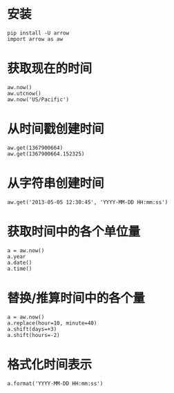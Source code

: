 # 安装

```
pip install -U arrow
import arrow as aw
```

# 获取现在的时间

```
aw.now()
aw.utcnow()
aw.now('US/Pacific')
```

# 从时间戳创建时间

```
aw.get(1367900664)
aw.get(1367900664.152325)
```

# 从字符串创建时间

```
aw.get('2013-05-05 12:30:45', 'YYYY-MM-DD HH:mm:ss')
```

# 获取时间中的各个单位量

```
a = aw.now()
a.year
a.date()
a.time()
```

# 替换/推算时间中的各个量

```
a = aw.now()
a.replace(hour=10, minute=40)
a.shift(days=+3)
a.shift(hours=-2)
```

# 格式化时间表示

```
a.format('YYYY-MM-DD HH:mm:ss')
```

